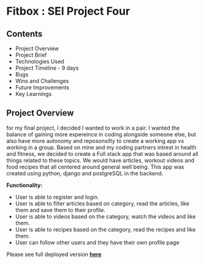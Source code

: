 # Fitbox : SEI Project Four

## Contents

- Project Overview
- Project Brief
- Technologies Used
- Project Timeline - 9 days
- Bugs
- Wins and Challenges
- Future Improvements
- Key Learnings

## Project Overview

for my final project, I decided I wanted to work in a pair. I wanted the balance of gaining more expereince in coding alongside someone else, but also have more autonomy and reposonsilty to create a working app vs working in a group. Based on mine and my coding partners intrest in health and fitness, we decided to create a Full stack app that was based around all things related to these topics. We would have articles, workout videos and food recipes that all centered around general well being. This app was created using python, django and postgreSQL in the backend.

**Functionality:**
- User is able to register and login.
- User is able to filter articles based on category, read the articles, like them and save them to their profile.
- User is able to  videos based on the category, watch the videos and like them.
- User is able to recipes based on the category, read the recipes and like them.
- User can follow other users and they have their own profile page

Please see full deployed version **[here](https://fitbox1.herokuapp.com)**
